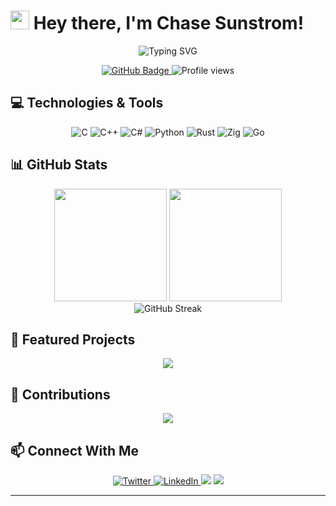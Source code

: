 # <img src="https://media.giphy.com/media/hvRJCLFzcasrR4ia7z/giphy.gif" width="30px"> Hey there, I'm Chase Sunstrom!

<div align="center">
  <img src="https://readme-typing-svg.herokuapp.com?font=Fira+Code&pause=1000&color=F7F7F7&center=true&vCenter=true&width=435&lines=Developer;Problem+Solver;Code+Enthusiast;Always+Learning" alt="Typing SVG" />
</div>

<p align="center">
  <a href="https://github.com/ChaseSunstrom">
    <img src="https://img.shields.io/github/followers/ChaseSunstrom?label=Followers&style=social" alt="GitHub Badge">
  </a>
  <img src="https://komarev.com/ghpvc/?username=ChaseSunstrom&color=blue" alt="Profile views">
</p>

## 💻 Technologies & Tools

<p align="center">
  <img src="https://img.shields.io/badge/C-A8B9CC?style=for-the-badge&logo=c&logoColor=white" alt="C">
  <img src="https://img.shields.io/badge/C%2B%2B-00599C?style=for-the-badge&logo=c%2B%2B&logoColor=white" alt="C++">
  <img src="https://img.shields.io/badge/C%23-239120?style=for-the-badge&logo=c-sharp&logoColor=white" alt="C#">
  <img src="https://img.shields.io/badge/Python-3776AB?style=for-the-badge&logo=python&logoColor=white" alt="Python">
  <img src="https://img.shields.io/badge/Rust-000000?style=for-the-badge&logo=rust&logoColor=white" alt="Rust">
  <img src="https://img.shields.io/badge/Zig-F7A41D?style=for-the-badge&logo=zig&logoColor=white" alt="Zig">
  <img src="https://img.shields.io/badge/Go-00ADD8?style=for-the-badge&logo=go&logoColor=white" alt="Go">
</p>

## 📊 GitHub Stats

<div align="center">
  <img height="180em" src="https://github-readme-stats.vercel.app/api?username=ChaseSunstrom&show_icons=true&theme=gruvbox&count_private=true" />
  <img height="180em" src="https://github-readme-stats.vercel.app/api/top-langs/?username=ChaseSunstrom&layout=compact&theme=gruvbox" />
</div>

<div align="center">
  <img src="https://github-readme-streak-stats.herokuapp.com/?user=ChaseSunstrom&theme=gruvbox" alt="GitHub Streak" />
</div>

## 🚀 Featured Projects

<div align="center">
  <a href="https://github.com/ChaseSunstrom/cforge">
    <img align="center" src="https://github-readme-stats.vercel.app/api/pin/?username=ChaseSunstrom&repo=cforge&theme=gruvbox" />
  </a>
</div>

## 🔮 Contributions

<div align="center">
  <img src="https://github-profile-summary-cards.vercel.app/api/cards/profile-details?username=ChaseSunstrom&theme=gruvbox" />
</div>

## 📫 Connect With Me

<p align="center">
  <a href="https://twitter.com/ChaseSunstrom">
    <img src="https://img.shields.io/badge/Twitter-1DA1F2?style=for-the-badge&logo=twitter&logoColor=white" alt="Twitter">
  </a>
  <a href="https://www.linkedin.com/in/chase-sunstrom-326040279">
    <img src="https://img.shields.io/badge/LinkedIn-0077B5?style=for-the-badge&logo=linkedin&logoColor=white" alt="LinkedIn">
  </a>
  <img src="https://forthebadge.com/images/badges/built-with-love.svg" />
  <img src="https://forthebadge.com/images/badges/powered-by-coffee.svg" />
</p>

---
